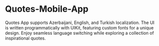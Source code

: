 # Quotes-Mobile-App
Quotes App supports Azerbaijani, English, and Turkish localization. The UI is written programmatically with UIKit, featuring custom fonts for a unique design. Enjoy seamless language switching while exploring a collection of inspirational quotes.
